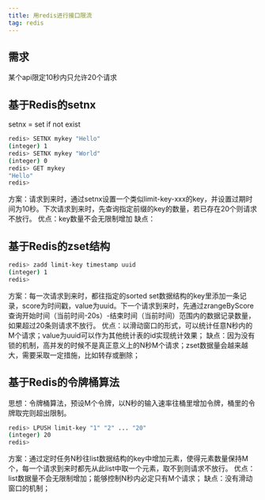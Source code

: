 ```yaml
---
title: 用redis进行接口限流
tag: redis
---
```

## 需求

某个api限定10秒内只允许20个请求

## 基于Redis的setnx

setnx = set if not exist

```bash
redis> SETNX mykey "Hello"
(integer) 1
redis> SETNX mykey "World"
(integer) 0
redis> GET mykey
"Hello"
redis> 
```

方案：请求到来时，通过setnx设置一个类似limit-key-xxx的key，并设置过期时间为10秒。下次请求到来时，先查询指定前缀的key的数量，若已存在20个则请求不放行。
优点：key数量不会无限制增加
缺点：

## 基于Redis的zset结构

```bash
redis> zadd limit-key timestamp uuid
(integer) 1
redis>
```

方案：每一次请求到来时，都往指定的sorted set数据结构的key里添加一条记录，score为时间戳，value为uuid。下一个请求到来时，先通过zrangeByScore查询开始时间（当前时间-20s）-结束时间（当前时间）范围内的数据记录数量，如果超过20条则请求不放行。
优点：以滑动窗口的形式，可以统计任意N秒内的M个请求；value为uuid可以作为其他统计表的id实现统计效果；
缺点：因为没有锁的机制，高并发的时候不是真正意义上的N秒M个请求；zset数据量会越来越大，需要采取一定措施，比如转存或删除；

## 基于Redis的令牌桶算法

思想：令牌桶算法，预设M个令牌，以N秒的输入速率往桶里增加令牌，桶里的令牌取完则超出限制。

```bash
redis> LPUSH limit-key "1" "2" ... "20"
(integer) 20
redis> 
```

方案：通过定时任务N秒往list数据结构的key中增加元素，使得元素数量保持M个，每一个请求到来时都先从此list中取一个元素，取不到则请求不放行。
优点：list数据量不会无限制增加；能够控制N秒内必定只有M个请求；
缺点：没有滑动窗口的机制；
